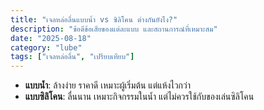 ```yaml
---
title: "เจลหล่อลื่นแบบน้ำ vs ซิลิโคน ต่างกันยังไง?"
description: "ข้อดีข้อเสียของแต่ละแบบ และสถานการณ์ที่เหมาะสม"
date: "2025-08-18"
category: "lube"
tags: ["เจลหล่อลื่น", "เปรียบเทียบ"]
---
```


- **แบบน้ำ**: ล้างง่าย ราคาดี เหมาะผู้เริ่มต้น แต่แห้งไวกว่า  
- **แบบซิลิโคน**: ลื่นนาน เหมาะกิจกรรมในน้ำ แต่ไม่ควรใช้กับของเล่นซิลิโคน
